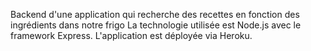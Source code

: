 
Backend d'une application qui recherche des recettes en fonction des ingrédients dans notre frigo
La technologie utilisée est Node.js avec le framework Express.
 L'application est déployée via Heroku.